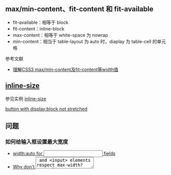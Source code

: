 ## max/min-content、fit-content 和 fit-available

- fit-available：相等于 block
- fit-content：inline-block
- max-content：相等于 white-space 为 nowrap
- min-content：相当于 table-layout 为 auto 时，diaplay 为 table-cell 的单元格

参考文献

- [理解CSS3 max/min-content及fit-content等width值](https://www.zhangxinxu.com/wordpress/2016/05/css3-width-max-contnet-min-content-fit-content/)

## [inline-size](https://developer.mozilla.org/en-US/docs/Web/CSS/inline-size)

参见实例 [inline-size](./examples/inline-size.html)

[button with display:block not stretched](https://stackoverflow.com/questions/9699039/button-with-displayblock-not-stretched)

## 问题

### 如何给输入框设置最大宽度

- [width:auto for <input> fields](https://stackoverflow.com/questions/4622086/widthauto-for-input-fields)
- [Why don't <textarea> and <input> elements respect max-width?](https://stackoverflow.com/questions/20175211/why-dont-textarea-and-input-elements-respect-max-width)
- [A Responsive Text Input Form Field](http://www.tipue.com/blog/responsive-input/)
